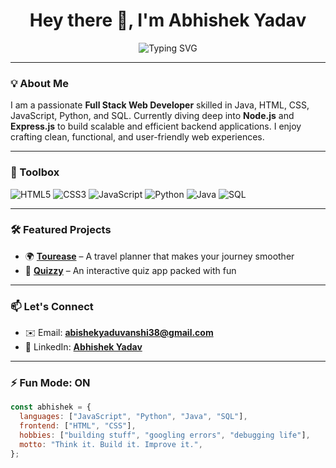 <h1 align="center">Hey there 👋, I'm Abhishek Yadav</h1>

<p align="center">
  <img src="https://readme-typing-svg.demolab.com?font=Fira+Code&duration=3000&pause=1000&color=00BFFF&center=true&vCenter=true&width=450&lines=Code.+Create.+Repeat.;HTML+%2B+CSS+%2B+JS+in+action!;Exploring+Python%2C+Java%2C+SQL+and+more!;Let's+build+something+awesome+%F0%9F%9A%80" alt="Typing SVG" />
</p>

---

### 💡 About Me
I am a passionate **Full Stack Web Developer** skilled in Java, HTML, CSS, JavaScript, Python, and SQL. Currently diving deep into **Node.js** and **Express.js** to build scalable and efficient backend applications. I enjoy crafting clean, functional, and user-friendly web experiences.

---

### 🧰 Toolbox

![HTML5](https://img.shields.io/badge/HTML5-E34F26?style=for-the-badge&logo=html5&logoColor=white)
![CSS3](https://img.shields.io/badge/CSS3-1572B6?style=for-the-badge&logo=css3&logoColor=white)
![JavaScript](https://img.shields.io/badge/JavaScript-F7DF1E?style=for-the-badge&logo=javascript&logoColor=black)
![Python](https://img.shields.io/badge/Python-3776AB?style=for-the-badge&logo=python&logoColor=white)
![Java](https://img.shields.io/badge/Java-007396?style=for-the-badge&logo=java&logoColor=white)
![SQL](https://img.shields.io/badge/SQL-4479A1?style=for-the-badge&logo=postgresql&logoColor=white)

---

### 🛠️ Featured Projects

- 🌍 [**Tourease**](https://github.com/theabishek/Tour-Ease) – A travel planner that makes your journey smoother  
- 🧠 [**Quizzy**](https://github.com/theabishek/quizzy) – An interactive quiz app packed with fun  

---

### 📫 Let's Connect

- ✉️ Email: **abishekyaduvanshi38@gmail.com**  
- 🔗 LinkedIn: [**Abhishek Yadav**](https://www.linkedin.com/in/abishekydv)

---

### ⚡ Fun Mode: ON

```js
const abhishek = {
  languages: ["JavaScript", "Python", "Java", "SQL"],
  frontend: ["HTML", "CSS"],
  hobbies: ["building stuff", "googling errors", "debugging life"],
  motto: "Think it. Build it. Improve it.",
};
